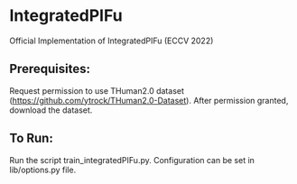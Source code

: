 # IntegratedPIFu
Official Implementation of IntegratedPIFu (ECCV 2022)

## Prerequisites:
Request permission to use THuman2.0 dataset (https://github.com/ytrock/THuman2.0-Dataset). After permission granted, download the dataset. 

## To Run:
Run the script train_integratedPIFu.py. Configuration can be set in lib/options.py file.

